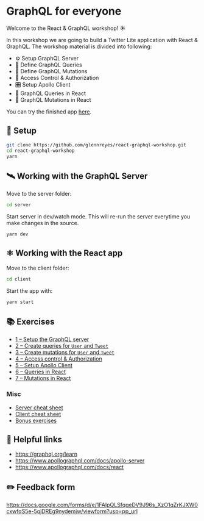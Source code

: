 # GraphQL for everyone

Welcome to the React & GraphQL workshop! ☀️

In this workshop we are going to build a Twitter Lite application with React & GraphQL. The workshop material is divided into following:

- ⚙️ Setup GraphQL Server
- 🍎 Define GraphQL Queries
- 🥑 Define GraphQL Mutations
- 🔑 Access Control & Authorization
- 🎛 Setup Apollo Client
- 🥝 GraphQL Queries in React
- 🍇 GraphQL Mutations in React

You can try the finished app [here](https://react-graphql-workshop.netlify.com).

## 🔧 Setup

```sh
git clone https://github.com/glennreyes/react-graphql-workshop.git
cd react-graphql-workshop
yarn
```

## 🛰 Working with the GraphQL Server

Move to the server folder:

```sh
cd server
```

Start server in dev/watch mode. This will re-run the server everytime you make changes in the source.

```sh
yarn dev
```

## ⚛️ Working with the React app

Move to the client folder:

```sh
cd client
```

Start the app with:

```sh
yarn start
```

## 📚 Exercises

- [1 – Setup the GraphQL server](./_exercises/1-setup.md)
- [2 – Create queries for `User` and `Tweet`](./_exercises/2-queries.md)
- [3 – Create mutations for `User` and `Tweet`](./_exercises/3-mutations.md)
- [4 – Access control & Authorization](./_exercises/4-access-control.md)
- [5 – Setup Apollo Client](./_exercises/5-client-setup.md)
- [6 – Queries in React](./_exercises/6-client-queries.md)
- [7 – Mutations in React](./_exercises/7-client-mutations.md)

### Misc

- [Server cheat sheet](./_exercises/server-cheatsheet.md)
- [Client cheat sheet](./_exercises/client-cheatsheet.md)
- [Bonus exercises](./_exercises/8-bonus.md)

## 🔗 Helpful links

- https://graphql.org/learn
- https://www.apollographql.com/docs/apollo-server
- https://www.apollographql.com/docs/react

## ✏️ Feedback form

https://docs.google.com/forms/d/e/1FAIpQLSfqgeDV9J96s_XzO1qZrKJXW0cxwfqS5e-5qjDREg9nydemjw/viewform?usp=pp_url
